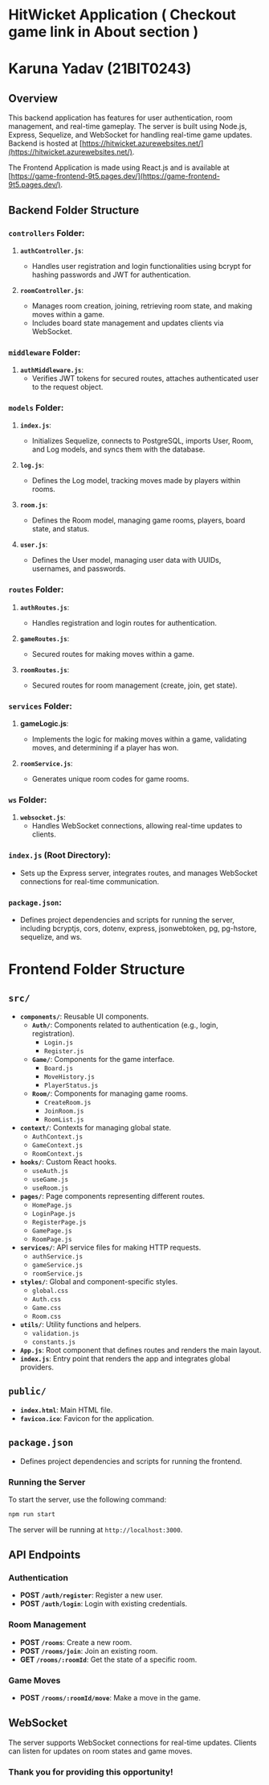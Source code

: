# HitWicket Application ( Checkout game link in About section )

# Karuna Yadav (21BIT0243)

## Overview

This backend application has features for user authentication, room management, and real-time gameplay. The server is built using Node.js, Express, Sequelize, and WebSocket for handling real-time game updates. Backend is hosted at [https://hitwicket.azurewebsites.net/](https://hitwicket.azurewebsites.net/).

The Frontend Application is made using React.js and is available at [https://game-frontend-9t5.pages.dev/](https://game-frontend-9t5.pages.dev/).

## Backend Folder Structure

### `controllers` Folder:

1. **`authController.js`**:

   - Handles user registration and login functionalities using bcrypt for hashing passwords and JWT for authentication.

2. **`roomController.js`**:
   - Manages room creation, joining, retrieving room state, and making moves within a game.
   - Includes board state management and updates clients via WebSocket.

### `middleware` Folder:

1. **`authMiddleware.js`**:
   - Verifies JWT tokens for secured routes, attaches authenticated user to the request object.

### `models` Folder:

1. **`index.js`**:

   - Initializes Sequelize, connects to PostgreSQL, imports User, Room, and Log models, and syncs them with the database.

2. **`log.js`**:

   - Defines the Log model, tracking moves made by players within rooms.

3. **`room.js`**:

   - Defines the Room model, managing game rooms, players, board state, and status.

4. **`user.js`**:
   - Defines the User model, managing user data with UUIDs, usernames, and passwords.

### `routes` Folder:

1. **`authRoutes.js`**:

   - Handles registration and login routes for authentication.

2. **`gameRoutes.js`**:

   - Secured routes for making moves within a game.

3. **`roomRoutes.js`**:
   - Secured routes for room management (create, join, get state).

### `services` Folder:

1. **gameLogic.js**:

   - Implements the logic for making moves within a game, validating moves, and determining if a player has won.

2. **`roomService.js`**:
   - Generates unique room codes for game rooms.

### `ws` Folder:

1. **`websocket.js`**:
   - Handles WebSocket connections, allowing real-time updates to clients.

### `index.js` (Root Directory):

- Sets up the Express server, integrates routes, and manages WebSocket connections for real-time communication.

### `package.json`:

- Defines project dependencies and scripts for running the server, including bcryptjs, cors, dotenv, express, jsonwebtoken, pg, pg-hstore, sequelize, and ws.

# Frontend Folder Structure

## `src/`

- **`components/`**: Reusable UI components.
  - **`Auth/`**: Components related to authentication (e.g., login, registration).
    - `Login.js`
    - `Register.js`
  - **`Game/`**: Components for the game interface.
    - `Board.js`
    - `MoveHistory.js`
    - `PlayerStatus.js`
  - **`Room/`**: Components for managing game rooms.
    - `CreateRoom.js`
    - `JoinRoom.js`
    - `RoomList.js`
- **`context/`**: Contexts for managing global state.
  - `AuthContext.js`
  - `GameContext.js`
  - `RoomContext.js`
- **`hooks/`**: Custom React hooks.
  - `useAuth.js`
  - `useGame.js`
  - `useRoom.js`
- **`pages/`**: Page components representing different routes.
  - `HomePage.js`
  - `LoginPage.js`
  - `RegisterPage.js`
  - `GamePage.js`
  - `RoomPage.js`
- **`services/`**: API service files for making HTTP requests.
  - `authService.js`
  - `gameService.js`
  - `roomService.js`
- **`styles/`**: Global and component-specific styles.
  - `global.css`
  - `Auth.css`
  - `Game.css`
  - `Room.css`
- **`utils/`**: Utility functions and helpers.
  - `validation.js`
  - `constants.js`
- **`App.js`**: Root component that defines routes and renders the main layout.
- **`index.js`**: Entry point that renders the app and integrates global providers.

## `public/`

- **`index.html`**: Main HTML file.
- **`favicon.ico`**: Favicon for the application.

## `package.json`

- Defines project dependencies and scripts for running the frontend.

### Running the Server

To start the server, use the following command:

```bash
npm run start
```

The server will be running at `http://localhost:3000`.

## API Endpoints

### Authentication

- **POST `/auth/register`**: Register a new user.
- **POST `/auth/login`**: Login with existing credentials.

### Room Management

- **POST `/rooms`**: Create a new room.
- **POST `/rooms/join`**: Join an existing room.
- **GET `/rooms/:roomId`**: Get the state of a specific room.

### Game Moves

- **POST `/rooms/:roomId/move`**: Make a move in the game.

## WebSocket

The server supports WebSocket connections for real-time updates. Clients can listen for updates on room states and game moves.

### Thank you for providing this opportunity!
